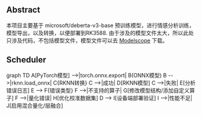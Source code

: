 ## Abstract
本项目主要基于 microsoft/deberta-v3-base 预训练模型，进行情感分析训练，模型导出，以及转换，以便部署到RK3588.
由于涉及的模型文件太大，所以此处只涉及代码，不包括模型文件，模型文件可以去 [Modelscope](https://huggingface.co/dean2023/deberta-v3-base-rknn/tree/main) 下载。


## Scheduler
graph TD
    A[PyTorch模型] -->|torch.onnx.export| B(ONNX模型)
    B -->|rknn.load_onnx| C{RKNN转换}
    C -->|成功| D[RKNN模型]
    C -->|失败| E[分析错误日志]
    E --> F{错误类型}
    F -->|不支持的算子| G[修改模型结构/添加自定义算子]
    F -->|量化错误| H[优化校准数据集]
    D --> I[设备端部署验证]
    I -->|性能不足| J[启用混合量化/层融合]

